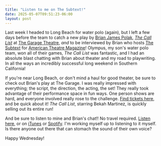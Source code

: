 ```yaml
---
title: "Listen to me on The Subtext!"
date: 2025-05-07T09:51:23-06:00
layout: post
---
```


Last week I headed to Long Beach for water polo (again), but I left a few days before the team to catch a new play by [Brian James Polak](https://www.brianjamespolak.com/), [*The Call List*](https://newplayexchange.org/script/2006140/the-call-list) at [The Garage Theatre](https://www.thegaragetheatre.org/), *and* to be interviewed by Brian who hosts [The Subtext](https://www.americantheatre.org/category/audio/the-subtext/) for [American Theatre Magazine](https://www.americantheatre.org/)! Olympus, my son's water polo team, won all of their games, *The Call List* was fantastic, and I had an absolute blast chatting with Brian about theater and my road to playwriting. In all the ways an incredibly successful long weekend in Southern California!

If you're near Long Beach, or don't mind a haul for good theater, be sure to check out Brian's play at The Garage. I was really impressed with everything; the script, the direction, the acting, the set! They really took advantage of their performance space in fun ways. One person shows are hard, and everyone involved really rose to the challenge. [Find tickets here](https://web.ovationtix.com/trs/cal/553), and be quick about it! *The Call List*, starring Bekah Martinez, is quickly selling out its entire run!

And be sure to listen to mine and Brian's chat!! No travel required. [Listen here](https://www.americantheatre.org/2025/05/06/the-subtext-rachel-bublitz-is-writing-for-her-younger-self/), or on [iTunes](https://podcasts.apple.com/us/podcast/the-subtext/id1336692606) or [Spotify](https://open.spotify.com/show/2HToPqMuDIgK8pgqBpi5vO). I'm working myself up to listening to it myself. Is there anyone out there that can stomach the sound of their own voice?

Happy Wednesday!

